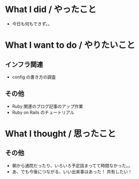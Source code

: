 # What I did / やったこと
- 今日も何もできず。。

# What I want to do / やりたいこと
## インフラ関連
- config の書き方の調査

## その他
- Ruby 関連のブログ記事のアップ作業
- Ruby on Rails のチュートリアル

# What I thought / 思ったこと
## その他
- 朝から通院だったり、いろいろ予定詰まってて時間なかった。。
- あ、でも今後につながる、いい出来事はあった！ 共有したい！
